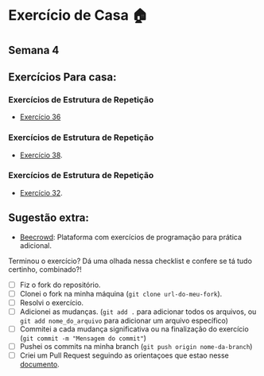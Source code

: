 # Exercício de Casa 🏠 

## Semana 4

## Exercícios Para casa:

### Exercícios de Estrutura de Repetição
- [Exercício 36](https://wiki.python.org.br/EstruturaDeRepeticao)

### Exercícios de Estrutura de Repetição
- [Exercício 38](https://wiki.python.org.br/EstruturaDeRepeticao).

### Exercícios de Estrutura de Repetição
- [Exercício 32](https://wiki.python.org.br/EstruturaDeRepeticao).

## Sugestão extra:
- [Beecrowd](https://www.beecrowd.com.br/): Plataforma com exercícios de programação para prática adicional.


Terminou o exercício? Dá uma olhada nessa checklist e confere se tá tudo certinho, combinado?!

- [ ] Fiz o fork do repositório.
- [ ] Clonei o fork na minha máquina (`git clone url-do-meu-fork`).
- [ ] Resolvi o exercício.
- [ ] Adicionei as mudanças. (`git add .` para adicionar todos os arquivos, ou `git add nome_do_arquivo` para adicionar um arquivo específico)
- [ ] Commitei a cada mudança significativa ou na finalização do exercício (`git commit -m "Mensagem do commit"`)
- [ ] Pushei os commits na minha branch (`git push origin nome-da-branch`)
- [ ] Criei um Pull Request seguindo as orientaçoes que estao nesse [documento](https://github.com/mflilian/repo-example/blob/main/exercicios/para-casa/instrucoes-pull-request.md).
